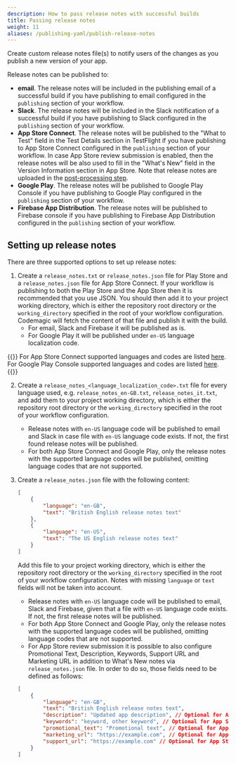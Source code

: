 ```yaml
---
description: How to pass release notes with successful builds
title: Passing release notes
weight: 11
aliases: /publishing-yaml/publish-release-notes
---
```


Create custom release notes file(s) to notify users of the changes as you publish a new version of your app.

Release notes can be published to:

* **email**. The release notes will be included in the publishing email of a successful build if you have publishing to email configured in the `publishing` section of your workflow.
* **Slack**. The release notes will be included in the Slack notification of a successful build if you have publishing to Slack configured in the `publishing` section of your workflow.
* **App Store Connect**. The release notes will be published to the "What to Test" field in the Test Details section in TestFlight if you have publishing to App Store Connect configured in the `publishing` section of your workflow. In case App Store review submission is enabled, then the release notes will be also used to fill in the "What's New" field in the Version Information section in App Store.
Note that release notes are uploaded in the [post-processing step](/yaml-publishing/distribution#post-processing-of-app-store-connect-distribution).
* **Google Play**. The release notes will be published to Google Play Console if you have publishing to Google Play configured in the `publishing` section of your workflow.
* **Firebase App Distribution**. The release notes will be published to Firebase console if you have publishing to Firebase App Distribution configured in the `publishing` section of your workflow.

## Setting up release notes

There are three supported options to set up release notes:

1. Create a `release_notes.txt` or `release_notes.json` file for Play Store and a `release_notes.json` file for App Store Connect. If your workflow is publishing to both the Play Store and the App Store then it is recommended that you use JSON. You should then add it to your project working directory, which is either the repository root directory or the `working_directory` specified in the root of your workflow configuration. Codemagic will fetch the content of that file and publish it with the build.
    * For email, Slack and Firebase it will be published as is.
    * For Google Play it will be published under `en-US` language localization code.

{{<notebox>}}
For App Store Connect supported languages and codes are listed [here](https://developer.apple.com/documentation/appstoreconnectapi/betabuildlocalizationcreaterequest/data/attributes). For Google Play Console supported languages and codes are listed [here](https://support.google.com/googleplay/android-developer/table/4419860?hl=en).
{{</notebox>}}

2. Create a `release_notes_<language_localization_code>.txt` file for every language used, e.g. `release_notes_en-GB.txt`, `release_notes_it.txt`, and add them to your project working directory, which is either the repository root directory or the `working_directory` specified in the root of your workflow configuration.
   * Release notes with `en-US` language code will be published to email and Slack in case file with `en-US` language code exists. If not, the first found release notes will be published.
   * For both App Store Connect and Google Play, only the release notes with the supported language codes will be published, omitting language codes that are not supported.

3. Create a `release_notes.json` file with the following content:

    ```json
    [
        {
            "language": "en-GB",
            "text": "British English release notes text"
        },
        {
            "language": "en-US",
            "text": "The US English release notes text"
        }
    ]
    ```

   Add this file to your project working directory, which is either the repository root directory or the `working_directory` specified in the root of your workflow configuration. Notes with missing `language` or `text` fields will not be taken into account.

    * Release notes with `en-US` language code will be published to email, Slack and Firebase, given that a file with `en-US` language code exists. If not, the first release notes will be published.
    * For both App Store Connect and Google Play, only the release notes with the supported language codes will be published, omitting language codes that are not supported.
    * For App Store review submission it is possible to also configure Promotional Text, Description, Keywords, Support URL and Marketing URL in addition to What's New notes via `release_notes.json` file. In order to do so, those fields need to be defined as follows:
    ```json
    [
        {
            "language": "en-GB",
            "text": "British English release notes text",
            "description": "Updated app description", // Optional for App Store review submission
            "keywords": "keyword, other keyword", // Optional for App Store review submission
            "promotional_text": "Promotional text", // Optional for App Store review submission
            "marketing_url": "https://example.com", // Optional for App Store review submission
            "support_url": "https://example.com" // Optional for App Store review submission
        }
    ]
    ```
